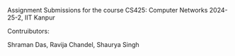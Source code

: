 Assignment Submissions for the course CS425: Computer Networks 2024-25-2, IIT Kanpur 

Contruibutors:

Shraman Das,
Ravija Chandel,
Shaurya Singh
